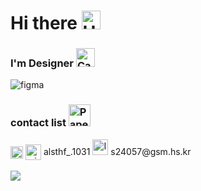 # Hi there <img src="https://raw.githubusercontent.com/Tarikul-Islam-Anik/Animated-Fluent-Emojis/master/Emojis/Hand%20gestures/Hand%20with%20Fingers%20Splayed.png" alt="Hand with Fingers Splayed" width="30" height="30" />
<h3>  I'm Designer <img src="https://raw.githubusercontent.com/Tarikul-Islam-Anik/Animated-Fluent-Emojis/master/Emojis/Smilies/Cat%20with%20Wry%20Smile.png" alt="Cat with Wry Smile" width="30" height="30" /> </h3>

<img alt="figma" src="https://img.shields.io/badge/Figma-F24E1E?style=for-the-badge&logo=figma&logoColor=white" />

<h3> contact list <img src="https://raw.githubusercontent.com/Tarikul-Islam-Anik/Animated-Fluent-Emojis/master/Emojis/Objects/Paperclip.png" alt="Paperclip" width="35" height="35" /> </h3>
<div>
  <a href="https://www.instagram.com/alsthf_.1031/" target="blank"><img align="center" src="https://raw.githubusercontent.com/rahuldkjain/github-profile-readme-generator/master/src/images/icons/Social/instagram.svg" alt="data.hea" height="20" width="20" /></a>
  <a target="blank"><img align="center" src="https://raw.githubusercontent.com/rahuldkjain/github-profile-readme-generator/master/src/images/icons/Social/discord.svg" alt="minsol1031" height="25" width="25" /> alsthf_.1031 </a>
  <img src="https://raw.githubusercontent.com/Tarikul-Islam-Anik/Animated-Fluent-Emojis/master/Emojis/Objects/Incoming%20Envelope.png" alt="Incoming Envelope" width="25" height="25" /> s24057@gsm.hs.kr
</div>
</br>

<img src="https://capsule-render.vercel.app/api?type=waving&color=BDBDC8&height=150&section=footer" />
